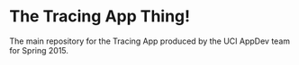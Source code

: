 # The Tracing App Thing!

The main repository for the Tracing App produced by the UCI AppDev team for Spring 2015.
